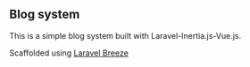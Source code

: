 ## Blog system

This is a simple blog system built with Laravel-Inertia.js-Vue.js.

Scaffolded using [Laravel Breeze](https://github.com/laravel/breeze)